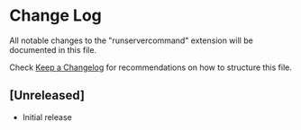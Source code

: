 # Change Log

All notable changes to the "runservercommand" extension will be documented in this file.

Check [Keep a Changelog](http://keepachangelog.com/) for recommendations on how to structure this file.

## [Unreleased]

- Initial release